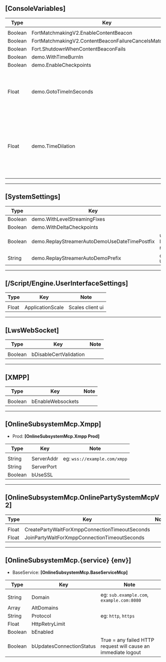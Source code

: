 ## [ConsoleVariables]
| Type | Key | Note |
| - | - | - |
| | | |
| Boolean | FortMatchmakingV2.EnableContentBeacon | |
| Boolean | FortMatchmakingV2.ContentBeaconFailureCancelsMatchmaking | |
| Boolean | Fort.ShutdownWhenContentBeaconFails | |
| Boolean | demo.WithTimeBurnIn | |
| Boolean | demo.EnableCheckpoints | |
| Float | demo.GotoTimeInSeconds | Skips to a certain time in seconds once a replay is loaded |
| Float | demo.TimeDilation | Sets universal default start time of replays to a certain time in seconds |

---
## [SystemSettings]
| Type | Key | Note |
| - | - | - |
| Boolean | demo.WithLevelStreamingFixes | |
| Boolean | demo.WithDeltaCheckpoints | |
| Boolean | demo.ReplayStreamerAutoDemoUseDateTimePostfix | used for labeling replays |
| String | demo.ReplayStreamerAutoDemoPrefix | default: `UnsavedReplay-` |


---
## [/Script/Engine.UserInterfaceSettings]
| Type | Key | Note |
| - | - | - |
| | | |
| Float | ApplicationScale | Scales client ui |


---
## [LwsWebSocket]
| Type | Key | Note |
| - | - | - |
| | | |
| Boolean | bDisableCertValidation | |


---
## [XMPP]
| Type | Key | Note |
| - | - | - |
| | | |
| Boolean | bEnableWebsockets | |


---
## [OnlineSubsystemMcp.Xmpp]
- Prod: **[OnlineSubsystemMcp.Xmpp Prod]**

| Type | Key | Note |
| - | - | - |
| | | |
| String | ServerAddr | eg: `wss://example.com/xmpp` |
| String | ServerPort |  |
| Boolean | bUseSSL | |

---
## [OnlineSubsystemMcp.OnlinePartySystemMcpV2]
| Type | Key | Note |
| - | - | - |
| | | |
| Float | CreatePartyWaitForXmppConnectionTimeoutSeconds | |
| Float | JoinPartyWaitForXmppConnectionTimeoutSeconds |  |


---
## [OnlineSubsystemMcp.{service} {env}]
- BaseService: **[OnlineSubsystemMcp.BaseServiceMcp]**

| Type | Key | Note |
| - | - | - |
| | | |
| String | Domain | eg: `sub.example.com`, `example.com:8080` |
| Array | AltDomains | |
| String | Protocol | eg: `http`, `https` |
| Float | HttpRetryLimit | |
| Boolean | bEnabled | |
| Boolean | bUpdatesConnectionStatus | True = any failed HTTP request will cause an immediate logout |